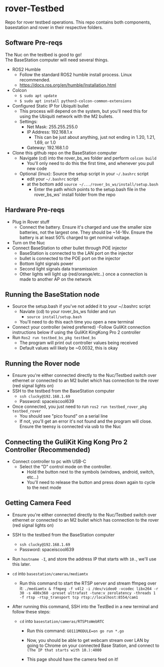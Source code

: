 # rover-Testbed

Repo for rover testbed operations. This repo contains both components, basestation and rover in their respective folders.<br>


## Software Pre-reqs

The Nuc on the testbed is good to go!<br>
The BaseStation computer will need several things.
 - ROS2 Humble
	 - Follow the standard ROS2 humble install process. Linux recommended. 
	 - https://docs.ros.org/en/humble/Installation.html
 - Colcon
	 - `$ sudo apt update`
	 - `$ sudo apt install python3-colcon-common-extensions`
 - Configured Static IP for Ubiquiti bullet 
	 - This process will depend on the system, but you'll need this for using the Ubiquiti network with the M2 bullets.
	 - Settings:
		 - Net Mask: 255.255.255.0
		 - IP Address: 192.168.1.x
			 - This can be just about anything, just not ending in 1.20, 1.21, 1.69, or 1.0
		 - Gateway: 192.168.1.0
 - Clone this github repo on the BaseStation computer
	 - Navigate (cd) into the rover_bs_ws folder and perform `colcon build`
		 - You'll only need to do this the first time, and whenever you pull new code
	 - Optional (linux): Source the setup script in your `~/.bashrc` script
		 - edit your `~/.bashrc` script
		 - at the bottom add `source ~/.../rover_bs_ws/install/setup.bash`
			 - Enter the path which points to the setup.bash file in the rover_bs_ws' install folder from the repo



## Hardware Pre-reqs

 - Plug in Rover stuff
	 - Connect the battery. Ensure it's charged and use the smaller size batteries, not the largest one. They should be ~14-16v. Ensure the battery is at least 50% charged to get nominal voltage.
 - Turn on the Nuc
 - Connect BaseStation to other bullet through POE injector
	 - BaseStation is connected to the LAN port on the injector
	 - bullet is connected to the POE port on the injector
	 - Bottom light signals power
	 - Second light signals data transmission
	 - Other lights will light up (red/orange/etc..) once a connection is made to another AP on the network

## Running the BaseStation node

 - Source the setup.bash if you've not added it to your ~/.bashrc script
	 - Naviate (cd) to your rover_bs_ws folder and run
		 - `source install/setup.bash`
	 - You'll need to do this each time you open a new terminal
 - Connect your controller (wired preferred)
	 -Follow GuliKit connection instructions below if using the GuliKit KingKong Pro 2 controller
 - Run `Ros2 run testbed_bs_pkg testbed_bs`
	 - The program will print out controller values being received
	 - Default values will likely be ~0.0032, this is okay

## Running the Rover node

 - Ensure you're either connected directly to the Nuc/Testbed switch over ethernet or connected to an M2 bullet which has connection to the rover (red signal lights on)
 - SSH to the testbed from the BaseStation computer
	 - `ssh clucky@192.168.1.69`
	 - Password: spaceiscool639
 - Once connected, you just need to run `ros2 run testbed_rover_pkg testbed_rover`
	 - You should see "pico found" on a serial line
	 - If not, you'll get an error it's not found and the program will close. Ensure the teensy is connected via usb to the Nuc

## Connecting the GuliKit King Kong Pro 2 Controller (Recommended)

 - Connect controller to pc with USB-C
	 - Select the "D" control mode on the controller. 
		 - Hold the button next to the symbols (windows, android, switch, etc...)
		 - You'll need to release the button and press down again to cycle to the next mode
  
## Getting Camera Feed

 - Ensure you're either connected directly to the Nuc/Testbed switch over ethernet or connected to an M2 bullet which has connection to the rover (red signal lights on)
 - SSH to the testbed from the BaseStation computer
	 - `ssh clucky@192.168.1.69`
	 - Password: spaceiscool639

 - Run `hostname -I`, and store the address IP that starts with `10.`, we'll use this later.
 
 - `cd` into `basestation/cameras/mediamtx`
 	- Run this command to start the RTSP server and stream ffmpeg over it:
  	`./mediamtx & ffmpeg -f v4l2 -i /dev/video0 -vcodec libx264 -r 30 -s 480x360 -preset ultrafast -tune:v zerolatency -threads 1 -f rtsp -rtsp_transport tcp rtsp://localhost:8554/cam1`

- After running this command, SSH into the TestBed in a new terminal and follow these steps:
	- `cd` into `basestation/cameras/RTSPtoWebRTC`
 		- Run this command: `GO111MODULE=on go run *.go`

    	- Now, you should be able to get webcam stream over LAN by going to Chrome on your connected Base Station, and connect to
     	`(The IP that starts with 10.):4000`
      	- This page should have the camera feed on it!

